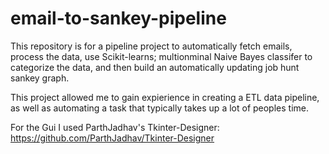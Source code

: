 # email-to-sankey-pipeline
This repository is for a pipeline project to automatically fetch emails, process the data, use Scikit-learns; multionminal Naive Bayes classifer to categorize the data, and then build an automatically updating job hunt sankey graph.

This project allowed me to gain expierience in creating a ETL data pipeline, as well as automating a task that typically takes up a lot of peoples time.

For the Gui I used ParthJadhav's Tkinter-Designer: https://github.com/ParthJadhav/Tkinter-Designer


